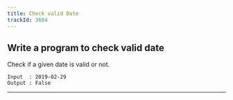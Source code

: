 ```yaml
---
title: Check valid Date
trackId: 3694
---
```


## Write a program to check valid date

Check if a given date is valid or not.

```
Input  : 2019-02-29
Output : False
```

---
